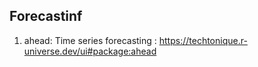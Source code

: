 ## Forecastinf
1. ahead: Time series forecasting : https://techtonique.r-universe.dev/ui#package:ahead
